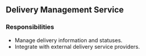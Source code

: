## Delivery Management Service
### Responsibilities
- Manage delivery information and statuses.
- Integrate with external delivery service providers.
